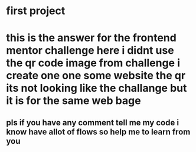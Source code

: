 # first project
<h1>this is the answer for the frontend mentor challenge
here i didnt use the qr code image from challenge i create one one some website the qr
its not looking like the challange but it is for the same web bage
<h2>pls if you have any comment tell me my code i know have allot of flows so help me to learn from you
